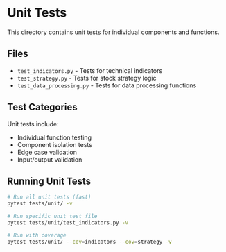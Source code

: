 # Unit Tests

This directory contains unit tests for individual components and functions.

## Files

- `test_indicators.py` - Tests for technical indicators
- `test_strategy.py` - Tests for stock strategy logic
- `test_data_processing.py` - Tests for data processing functions

## Test Categories

Unit tests include:
- Individual function testing
- Component isolation tests
- Edge case validation
- Input/output validation

## Running Unit Tests

```bash
# Run all unit tests (fast)
pytest tests/unit/ -v

# Run specific unit test file
pytest tests/unit/test_indicators.py -v

# Run with coverage
pytest tests/unit/ --cov=indicators --cov=strategy -v
```
